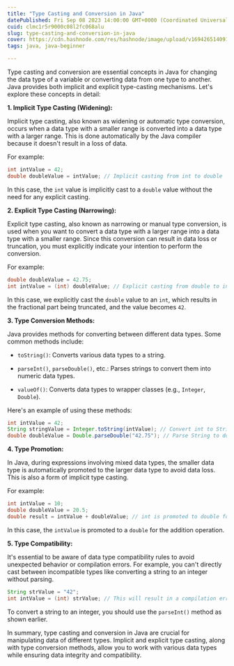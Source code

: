 ```yaml
---
title: "Type Casting and Conversion in Java"
datePublished: Fri Sep 08 2023 14:00:00 GMT+0000 (Coordinated Universal Time)
cuid: clmc1r5r9000c08l2fc068alu
slug: type-casting-and-conversion-in-java
cover: https://cdn.hashnode.com/res/hashnode/image/upload/v1694265140912/431baa86-ed5f-4349-b76d-2e306921714b.png
tags: java, java-beginner

---
```


Type casting and conversion are essential concepts in Java for changing the data type of a variable or converting data from one type to another. Java provides both implicit and explicit type-casting mechanisms. Let's explore these concepts in detail:

**1\. Implicit Type Casting (Widening):**

Implicit type casting, also known as widening or automatic type conversion, occurs when a data type with a smaller range is converted into a data type with a larger range. This is done automatically by the Java compiler because it doesn't result in a loss of data.

For example:

```java
int intValue = 42;
double doubleValue = intValue; // Implicit casting from int to double
```

In this case, the `int` value is implicitly cast to a `double` value without the need for any explicit casting.

**2\. Explicit Type Casting (Narrowing):**

Explicit type casting, also known as narrowing or manual type conversion, is used when you want to convert a data type with a larger range into a data type with a smaller range. Since this conversion can result in data loss or truncation, you must explicitly indicate your intention to perform the conversion.

For example:

```java
double doubleValue = 42.75;
int intValue = (int) doubleValue; // Explicit casting from double to int
```

In this case, we explicitly cast the `double` value to an `int`, which results in the fractional part being truncated, and the value becomes `42`.

**3\. Type Conversion Methods:**

Java provides methods for converting between different data types. Some common methods include:

* `toString()`: Converts various data types to a string.
    
* `parseInt()`, `parseDouble()`, etc.: Parses strings to convert them into numeric data types.
    
* `valueOf()`: Converts data types to wrapper classes (e.g., `Integer`, `Double`).
    

Here's an example of using these methods:

```java
int intValue = 42;
String stringValue = Integer.toString(intValue); // Convert int to String
double doubleValue = Double.parseDouble("42.75"); // Parse String to double
```

**4\. Type Promotion:**

In Java, during expressions involving mixed data types, the smaller data type is automatically promoted to the larger data type to avoid data loss. This is also a form of implicit type casting.

For example:

```java
int intValue = 10;
double doubleValue = 20.5;
double result = intValue + doubleValue; // int is promoted to double for addition
```

In this case, the `intValue` is promoted to a `double` for the addition operation.

**5\. Type Compatibility:**

It's essential to be aware of data type compatibility rules to avoid unexpected behavior or compilation errors. For example, you can't directly cast between incompatible types like converting a string to an integer without parsing.

```java
String strValue = "42";
int intValue = (int) strValue; // This will result in a compilation error
```

To convert a string to an integer, you should use the `parseInt()` method as shown earlier.

In summary, type casting and conversion in Java are crucial for manipulating data of different types. Implicit and explicit type casting, along with type conversion methods, allow you to work with various data types while ensuring data integrity and compatibility.